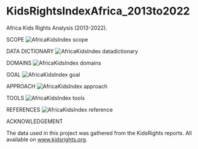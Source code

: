 # KidsRightsIndexAfrica_2013to2022
Africa Kids Rights Analysis (2013-2022).


SCOPE
![AfricaKidsIndex scope](https://github.com/domingosdeeulariadumba/KidsRightsIndexAfrica_2013to2022/assets/110714056/6601c9ee-a532-4438-9e36-705e980cbc12)

DATA DICTIONARY
![AfricaKidsIndex datadictionary](https://github.com/domingosdeeulariadumba/KidsRightsIndexAfrica_2013to2022/assets/110714056/fa343165-84ac-45cc-85e6-e35d0a9d8ab4)

DOMAINS
![AfricaKidsIndex domains](https://github.com/domingosdeeulariadumba/KidsRightsIndexAfrica_2013to2022/assets/110714056/db1e6717-e8f4-48fd-ba86-c3b5fd68a859)

GOAL
![AfricaKidsIndex goal](https://github.com/domingosdeeulariadumba/KidsRightsIndexAfrica_2013to2022/assets/110714056/48412f1b-1f64-4325-ad3d-dd4fe19b007f)

APPROACH
![AfricaKidsIndex approach](https://github.com/domingosdeeulariadumba/KidsRightsIndexAfrica_2013to2022/assets/110714056/472749e1-3133-438e-9174-3ced614640d9)

TOOLS
![AfricaKidsIndex tools](https://github.com/domingosdeeulariadumba/KidsRightsIndexAfrica_2013to2022/assets/110714056/05fa9949-3f73-4724-a736-d21f7875efb5)

REFERENCES
![AfricaKidsIndex reference](https://github.com/domingosdeeulariadumba/KidsRightsIndexAfrica_2013to2022/assets/110714056/365256ad-678b-42d0-85b0-2a6fb6602023)

ACKNOWLEDGEMENT

The data used in this project was gathered from the KidsRights reports. All available on www.kidsrights.org.
